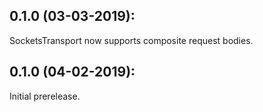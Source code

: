 ## 0.1.0 (03-03-2019): 

SocketsTransport now supports composite request bodies.

## 0.1.0 (04-02-2019): 

Initial prerelease.